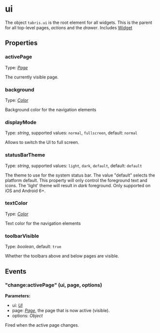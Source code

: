 ---
---
# ui

The object `tabris.ui` is the root element for all widgets. This is the parent for all top-level pages, *actions* and the *drawer*.
Includes [Widget](Widget.md)

## Properties

### activePage

Type: *[Page](Page.md)*

The currently visible page.

### background

Type: *[Color](../types.md#color)*

Background color for the navigation elements

### displayMode

Type: *string*, supported values: `normal`, `fullscreen`, default: `normal`

Allows to switch the UI to full screen.

### statusBarTheme

Type: *string*, supported values: `light`, `dark`, `default`, default: `default`

The theme to use for the system status bar. The value "default" selects the platform default. This property will only control the foreground text and icons. The 'light' theme will result in *dark* foreground. Only supported on iOS and Android 6+.

### textColor

Type: *[Color](../types.md#color)*

Text color for the navigation elements

### toolbarVisible

Type: *boolean*, default: `true`

Whether the toolbars above and below pages are visible.


## Events

### "change:activePage" (ui, page, options)

**Parameters:**

- ui: *[UI](ui.md)*
- page: *[Page](Page.md)*, the page that is now active (visible).
- options: *Object*

Fired when the active page changes.


